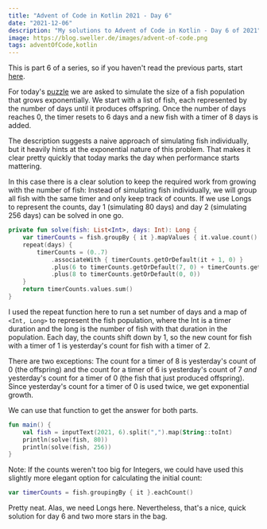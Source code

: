 ```yaml
---
title: "Advent of Code in Kotlin 2021 - Day 6"
date: "2021-12-06"
description: "My solutions to Advent of Code in Kotlin - Day 6 of 2021"
image: https://blog.sweller.de/images/advent-of-code.png
tags: adventOfCode,kotlin
---
```


This is part 6 of a series, so if you haven't read the previous parts, start [here](https://blog.sweller.de/posts/advent-of-code-2021-1).

For today's [puzzle](https://adventofcode.com/2021/day/6) we are asked to simulate the size of a fish population that grows exponentially. We start with a list of fish, each represented by the number of days until it produces offspring. Once the number of days reaches 0, the timer resets to 6 days and a new fish with a timer of 8 days is added.

The description suggests a naive approach of simulating fish individually, but it heavily hints at the exponential nature of this problem. That makes it clear pretty quickly that today marks the day when performance starts mattering.

In this case there is a clear solution to keep the required work from growing with the number of fish: Instead of simulating fish individually, we will group all fish with the same timer and only keep track of counts. If we use Longs to represent the counts, day 1 (simulating 80 days) and day 2 (simulating 256 days) can be solved in one go.

```kotlin
private fun solve(fish: List<Int>, days: Int): Long {
    var timerCounts = fish.groupBy { it }.mapValues { it.value.count().toLong() }
    repeat(days) {
        timerCounts = (0..7)
            .associateWith { timerCounts.getOrDefault(it + 1, 0) }
            .plus(6 to timerCounts.getOrDefault(7, 0) + timerCounts.getOrDefault(0, 0))
            .plus(8 to timerCounts.getOrDefault(0, 0))
    }
    return timerCounts.values.sum()
}
```

I used the repeat function here to run a set number of days and a map of `<Int, Long>` to represent the fish population, where the Int is a timer duration and the long is the number of fish with that duration in the population. Each day, the counts shift down by 1, so the new count for fish with a timer of 1 is yesterday's count for fish with a timer of 2.

There are two exceptions: The count for a timer of 8 is yesterday's count of 0 (the offspring) and the count for a timer of 6 is yesterday's count of 7 _and_ yesterday's count for a timer of 0 (the fish that just produced offspring). Since yesterday's count for a timer of 0 is used twice, we get exponential growth.

We can use that function to get the answer for both parts.

```kotlin
fun main() {
    val fish = inputText(2021, 6).split(",").map(String::toInt)
    println(solve(fish, 80))
    println(solve(fish, 256))
}
```

Note: If the counts weren't too big for Integers, we could have used this slightly more elegant option for calculating the initial count:

```kotlin
var timerCounts = fish.groupingBy { it }.eachCount()
```

Pretty neat. Alas, we need Longs here. Nevertheless, that's a nice, quick solution for day 6 and two more stars in the bag.
